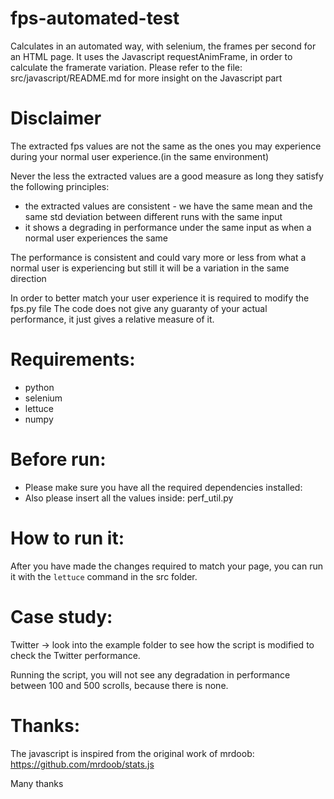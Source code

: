 fps-automated-test
==================

Calculates in an automated way, with selenium, the frames per second for an HTML page.
It uses the Javascript requestAnimFrame, in order to calculate the framerate variation.
Please refer to the file: src/javascript/README.md for more insight on the Javascript part

Disclaimer
==================
The extracted fps values are not the same as the ones you may experience during your normal user experience.(in the same environment)

Never the less the extracted values are a good measure as long they satisfy the following principles:
* the extracted values are consistent - we have the same mean and the same std deviation between different runs with the same input
* it shows a degrading in performance under the same input as when a normal user experiences the same

The performance is consistent and could vary more or less from what a normal user is experiencing but still it will be a variation in the same direction

In order to better match your user experience it is required to modify the fps.py file
The code does not give any guaranty of your actual performance, it just gives a relative measure of it.

Requirements:
===
* python
* selenium
* lettuce
* numpy

Before run:
===
* Please make sure you have all the required dependencies installed:
* Also please insert all the values inside: perf_util.py

How to run it:
===
After you have made the changes required to match your page, you can run it with the `lettuce` command in the src folder.

Case study:
===
Twitter -> look into the example folder to see how the script is modified to check the Twitter performance.

Running the script, you will not see any degradation in performance between 100 and 500 scrolls, because there is none.

Thanks:
===
The javascript is inspired from the original work of mrdoob: https://github.com/mrdoob/stats.js

Many thanks
